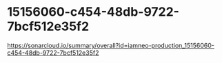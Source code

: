 # 15156060-c454-48db-9722-7bcf512e35f2
https://sonarcloud.io/summary/overall?id=iamneo-production_15156060-c454-48db-9722-7bcf512e35f2
